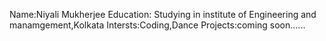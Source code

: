 Name:Niyali Mukherjee
Education: Studying in institute of Engineering and manamgement,Kolkata
Intersts:Coding,Dance
Projects:coming soon......
